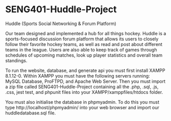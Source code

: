 # SENG401-Huddle-Project
Huddle (Sports Social Networking &amp; Forum Platform) 

Our team designed and implemented a hub for all things hockey. Huddle is a sports-focused discussion forum platform that allows its users to closely follow their 
favorite hockey teams, as well as read and post about different teams in the league. 
Users are also able to keep track of games through schedules of upcoming matches, look up player statistics and overall team standings.

To run the website, database, and generate api you must first install XAMPP 8.1.12-0. 
Within XAMPP you must have the following servers running: MySQL Database, ProFTPD, and Apache Web Server. 
Then you must import a zip file called SENG401-Huddle-Project containing all the .php, .sql, .js, .css, jest test, and phpunit files into your XAMPP/xamppfiles/htdocs folder.

You must also initialise the database in phpmyadmin. 
To do this you must type http://localhost/phpmyadmin/ into your web browser and import our huddledatabase.sql file.
